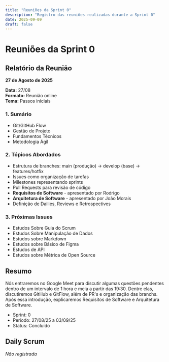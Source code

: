 ```yaml
---
title: "Reuniões da Sprint 0"
description: "Registro das reuniões realizadas durante a Sprint 0"
date: 2025-09-09
draft: false
---
```


# Reuniões da Sprint 0

## Relatório da Reunião

**27 de Agosto de 2025**

**Data:** 27/08  
**Formato:** Reunião online  
**Tema:** Passos iniciais  

### 1. Sumário
- Git/GitHub Flow
- Gestão de Projeto
- Fundamentos Técnicos
- Metodologia Ágil

### 2. Tópicos Abordados
- Estrutura de branches: main (produção) → develop (base) → features/hotfix
- Issues como organização de tarefas
- Milestones representando sprints
- Pull Requests para revisão de código
- **Requisitos de Software** - apresentado por Rodrigo
- **Arquitetura de Software** - apresentado por João Morais
- Definição de Dailies, Reviews e Retrospectives

### 3. Próximas Issues
- Estudos Sobre Guia do Scrum
- Estudos Sobre Manipulação de Dados
- Estudos sobre Markdown
- Estudos sobre Básico de Figma
- Estudos de API
- Estudos sobre Métrica de Open Source

## Resumo

Nós entraremos no Google Meet para discutir algumas questões pendentes dentro de um intervalo de 1 hora e meia a partir das 19:30. Dentre elas, discutiremos GitHub e GitFlow, além de PR's e organização das branchs. Após essa introdução, explicaremos Requisitos de Software e Arquitetura de Software.

- Sprint: 0
- Período: 27/08/25 a 03/09/25
- Status: Concluído

## Daily Scrum

*Não registrada*
